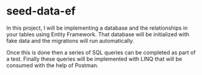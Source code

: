 # seed-data-ef

In this project, I will be implementing a database and the relationships in your tables using Entity Framework. 
That database will be initialized with fake data and the migrations will run automatically. 

Once this is done then a series of SQL queries can be completed as part of a test. 
Finally these queries will be implemented with LINQ that will be consumed with the help of Postman.
